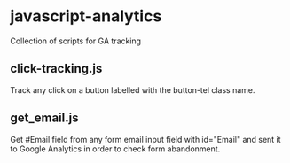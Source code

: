 # javascript-analytics
Collection of scripts for GA tracking

## click-tracking.js
Track any click on a button labelled with the button-tel class name.

## get_email.js
Get #Email field from any form email input field with id="Email" and sent it to Google Analytics in order to check form abandonment.
